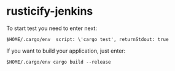 # rusticify-jenkins

To start test you need to enter next:

`$HOME/.cargo/env  script: \'cargo test', returnStdout: true`

If you want to build your application, just enter:

`$HOME/.cargo/env cargo build --release`
